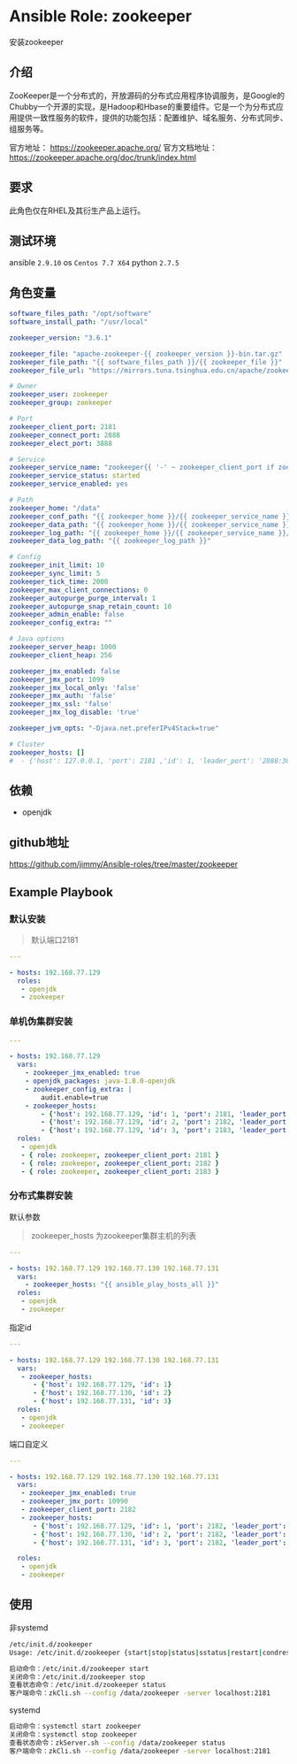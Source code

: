 # Ansible Role: zookeeper

安装zookeeper

## 介绍
ZooKeeper是一个分布式的，开放源码的分布式应用程序协调服务，是Google的Chubby一个开源的实现，是Hadoop和Hbase的重要组件。它是一个为分布式应用提供一致性服务的软件，提供的功能包括：配置维护、域名服务、分布式同步、组服务等。


官方地址： https://zookeeper.apache.org/
官方文档地址：https://zookeeper.apache.org/doc/trunk/index.html

## 要求

此角色仅在RHEL及其衍生产品上运行。

## 测试环境

ansible `2.9.10`
os `Centos 7.7 X64`
python `2.7.5`

## 角色变量

```yaml
software_files_path: "/opt/software"
software_install_path: "/usr/local"

zookeeper_version: "3.6.1"

zookeeper_file: "apache-zookeeper-{{ zookeeper_version }}-bin.tar.gz"
zookeeper_file_path: "{{ software_files_path }}/{{ zookeeper_file }}"
zookeeper_file_url: "https://mirrors.tuna.tsinghua.edu.cn/apache/zookeeper/zookeeper-{{ zookeeper_version }}/{{ zookeeper_file }}"

# Owner
zookeeper_user: zookeeper
zookeeper_group: zookeeper

# Port
zookeeper_client_port: 2181
zookeeper_connect_port: 2888
zookeeper_elect_port: 3888

# Service
zookeeper_service_name: "zookeeper{{ '-' ~ zookeeper_client_port if zookeeper_client_port != 2181 else '' }}" 
zookeeper_service_status: started
zookeeper_service_enabled: yes

# Path
zookeeper_home: "/data"
zookeeper_conf_path: "{{ zookeeper_home }}/{{ zookeeper_service_name }}"
zookeeper_data_path: "{{ zookeeper_home }}/{{ zookeeper_service_name }}/data"
zookeeper_log_path: "{{ zookeeper_home }}/{{ zookeeper_service_name }}/logs"
zookeeper_data_log_path: "{{ zookeeper_log_path }}"

# Config
zookeeper_init_limit: 10
zookeeper_sync_limit: 5
zookeeper_tick_time: 2000
zookeeper_max_client_connections: 0
zookeeper_autopurge_purge_interval: 1
zookeeper_autopurge_snap_retain_count: 10
zookeeper_admin_enable: false
zookeeper_config_extra: ""

# Java options
zookeeper_server_heap: 1000
zookeeper_client_heap: 256

zookeeper_jmx_enabled: false
zookeeper_jmx_port: 1099
zookeeper_jmx_local_only: 'false'
zookeeper_jmx_auth: 'false'
zookeeper_jmx_ssl: 'false'
zookeeper_jmx_log_disable: 'true'

zookeeper_jvm_opts: "-Djava.net.preferIPv4Stack=true"

# Cluster
zookeeper_hosts: []
#  - {'host': 127.0.0.1, 'port': 2181 ,'id': 1, 'leader_port': '2888:3888'}
```

## 依赖

- openjdk

## github地址
https://github.com/jimmy/Ansible-roles/tree/master/zookeeper

## Example Playbook

### 默认安装

> 默认端口2181

```yaml
---

- hosts: 192.168.77.129
  roles:
   - openjdk
   - zookeeper
```

### 单机伪集群安装

```yaml
---

- hosts: 192.168.77.129
  vars:
    - zookeeper_jmx_enabled: true
    - openjdk_packages: java-1.8.0-openjdk
    - zookeeper_config_extra: |
        audit.enable=true
    - zookeeper_hosts:
        - {'host': 192.168.77.129, 'id': 1, 'port': 2181, 'leader_port': '2888:3888'}
        - {'host': 192.168.77.129, 'id': 2, 'port': 2182, 'leader_port': '2889:3889'}
        - {'host': 192.168.77.129, 'id': 3, 'port': 2183, 'leader_port': '2890:3890'}
  roles:
   - openjdk
   - { role: zookeeper, zookeeper_client_port: 2181 }
   - { role: zookeeper, zookeeper_client_port: 2182 }
   - { role: zookeeper, zookeeper_client_port: 2183 }
```

### 分布式集群安装
    
默认参数

> zookeeper_hosts 为zookeeper集群主机的列表
```yaml
---

- hosts: 192.168.77.129 192.168.77.130 192.168.77.131
  vars:
    - zookeeper_hosts: "{{ ansible_play_hosts_all }}"
  roles:
   - openjdk
   - zookeeper
```

指定id
```yaml
---

- hosts: 192.168.77.129 192.168.77.130 192.168.77.131
  vars:
   - zookeeper_hosts:
      - {'host': 192.168.77.129, 'id': 1}
      - {'host': 192.168.77.130, 'id': 2}
      - {'host': 192.168.77.131, 'id': 3}
  roles:
   - openjdk
   - zookeeper
```

端口自定义
```yaml
---

- hosts: 192.168.77.129 192.168.77.130 192.168.77.131
  vars:
   - zookeeper_jmx_enabled: true
   - zookeeper_jmx_port: 10990
   - zookeeper_client_port: 2182
   - zookeeper_hosts:
      - {'host': 192.168.77.129, 'id': 1, 'port': 2182, 'leader_port': '2889:3889'}
      - {'host': 192.168.77.130, 'id': 2, 'port': 2182, 'leader_port': '2889:3889'}
      - {'host': 192.168.77.131, 'id': 3, 'port': 2182, 'leader_port': '2889:3889'}

  roles:
   - openjdk
   - zookeeper
```

## 使用

非systemd
```bash
/etc/init.d/zookeeper
Usage: /etc/init.d/zookeeper {start|stop|status|sstatus|restart|condrestart}

启动命令：/etc/init.d/zookeeper start 
关闭命令：/etc/init.d/zookeeper stop 
查看状态命令：/etc/init.d/zookeeper status 
客户端命令：zkCli.sh --config /data/zookeeper -server localhost:2181
```

systemd
```bash
启动命令：systemctl start zookeeper
关闭命令：systemctl stop zookeeper
查看状态命令：zkServer.sh --config /data/zookeeper status  
客户端命令：zkCli.sh --config /data/zookeeper -server localhost:2181
```